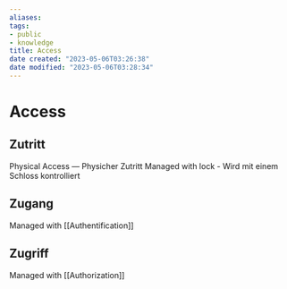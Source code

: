 ```yaml
---
aliases: 
tags: 
- public
- knowledge
title: Access
date created: "2023-05-06T03:26:38"
date modified: "2023-05-06T03:28:34"
---
```


# Access

## Zutritt
Physical Access — Physicher Zutritt
Managed with lock - Wird mit einem Schloss kontrolliert

## Zugang
Managed with [[Authentification]]

## Zugriff
Managed with [[Authorization]]

